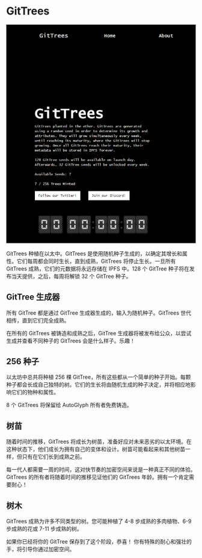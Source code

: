 # GitTrees

![nft](20220825161820.png)

GitTrees 种植在以太中。GitTrees 是使用随机种子生成的，以确定其增长和属性。它们每周都会同时生长，直到成熟，GitTrees 将停止生长。一旦所有 GitTrees 成熟，它们的元数据将永远存储在 IPFS 中。128 个 GitTree 种子将在发布当天提供，之后，每周将解锁 32 个 GitTree 种子。

## GitTree 生成器

所有 GitTree 都是通过 GitTree 生成器生成的，输入为随机种子。GitTrees 世代相传，直到它们完全成熟。

在所有的 GitTrees 被铸造和成熟之后，GitTree 生成器将被发布给公众，以尝试生成并查看不同种子的 GitTrees 会是什么样子。乐趣！

## 256 种子

以太坊中总共将种植 256 棵 GitTree，所有这些都从一个简单的种子开始。每颗种子都会长成自己独特的树。它们的生长将由随机生成的种子决定，并将相应地影响它们的物种和属性。

8 个 GitTrees 将保留给 AutoGlyph 所有者免费铸造。

## 树苗

随着时间的推移，GitTrees 将成长为树苗，准备好应对未来恶劣的以太环境。在这种状态下，他们成长为拥有自己的变体和设计。树苗可能看起来和其他树苗一样，但只有在它们长到成熟之前。

每一代人都需要一周的时间，这对快节奏的加密空间来说是一种真正不同的体验。GitTrees 的所有者将随着时间的推移见证他们的 GitTrees 年龄。拥有一个肯定需要耐心！

## 树木

GitTrees 成熟为许多不同类型的树。您可能种植了 4-8 步成熟的多肉植物、6-9 步成熟的花或 7-11 步成熟的树。

如果你已经将你的 GitTree 保存到了这个阶段，恭喜！
你有特殊的耐心和强壮的手，将引导你通过加密空间。
